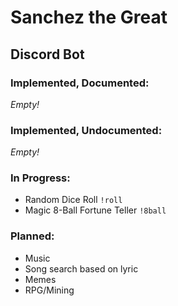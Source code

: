 # Sanchez the Great
## Discord Bot

### Implemented, Documented:

*Empty!*

### Implemented, Undocumented:

*Empty!*

### In Progress:
* Random Dice Roll `!roll`
* Magic 8-Ball Fortune Teller `!8ball`

### Planned:

* Music
* Song search based on lyric
* Memes
* RPG/Mining


